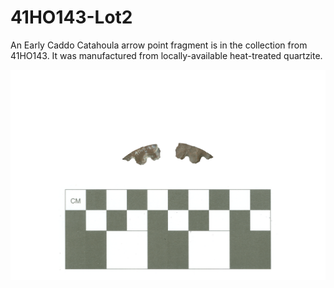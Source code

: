 # 41HO143-Lot2

An Early Caddo Catahoula arrow point fragment is in the collection from 41HO143. It was manufactured from locally-available heat-treated quartzite.

![](../../../img/41HO143-Lot2.png)
